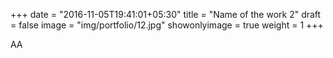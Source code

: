 +++
date = "2016-11-05T19:41:01+05:30"
title = "Name of the work 2"
draft = false
image = "img/portfolio/12.jpg"
showonlyimage = true
weight = 1
+++

AA